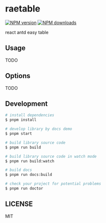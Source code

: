 # raetable

[![NPM version](https://img.shields.io/npm/v/raetable.svg?style=flat)](https://npmjs.org/package/raetable)
[![NPM downloads](http://img.shields.io/npm/dm/raetable.svg?style=flat)](https://npmjs.org/package/raetable)

react antd easy table

## Usage

TODO

## Options

TODO

## Development

```bash
# install dependencies
$ pnpm install

# develop library by docs demo
$ pnpm start

# build library source code
$ pnpm run build

# build library source code in watch mode
$ pnpm run build:watch

# build docs
$ pnpm run docs:build

# check your project for potential problems
$ pnpm run doctor
```

## LICENSE

MIT
